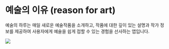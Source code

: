 # 예술의 이유 (reason for art)

예술의 하루는 매일 새로운 예술작품을 소개하고, 작품에 대한 깊이 있는 설명과 작가 정보를 제공하여 사용자에게 예술을 쉽게 접할 수 있는 경험을 선사하는 앱입니다.

<img src="![reason_for_art_logo_image.jpg](assets%2Freason_for_art_logo_image.jpg)" />
